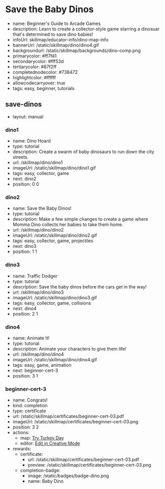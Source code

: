 # Save the Baby Dinos
* name: Beginner's Guide to Arcade Games
* description: Learn to create a collector-style game starring a dinosuar that's determined to save dino babies!
* infoUrl: skillmap/educator-info/dino-map-info
* bannerUrl: /static/skillmap/dino/dino4.gif
* backgroundurl: /static/skillmap/backgrounds/dino-comp.png
* primarycolor: #ff7f41
* secondarycolor: #fff53d
* tertiarycolor: #87f2ff
* completednodecolor: #738472
* highlightcolor: #ffffff
* allowcodecarryover: true
* tags: easy, beginner, tutorials


## save-dinos
* layout: manual

### dino1

* name: Dino Hoard
* type: tutorial
* description: Create a swarm of baby dinosaurs to run down the city streets.
* url: /skillmap/dino/dino1
* imageUrl: /static/skillmap/dino/dino1.gif
* tags: easy, collector, game
* next: dino2
* position: 0 0


### dino2

* name: Save the Baby Dinos!
* type: tutorial
* description: Make a few simple changes to create a game where Momma Dino collects her babies to take them home.
* url: /skillmap/dino/dino2
* imageUrl: /static/skillmap/dino/dino2.gif
* tags: easy, collector, game, projectiles
* next: dino3
* position: 1 1


### dino3

* name: Traffic Dodger
* type: tutorial
* description: Save the baby dinos before the cars get in the way!
* url: /skillmap/dino/dino3
* imageUrl: /static/skillmap/dino/dino3.gif
* tags: easy, collector, game, collisions
* next: dino4
* position: 2 1


### dino4
* name: Animate It!
* type: tutorial
* description: Animate your characters to give them life!
* url: /skillmap/dino/dino4
* imageUrl: /static/skillmap/dino/dino4.gif
* tags: easy, game, animation
* next: beginner-cert-3
* position: 3 1


### beginner-cert-3
* name: Congrats!
* kind: completion
* type: certificate
* url: /static/skillmap/certificates/beginner-cert-03.pdf
* imageUrl: /static/skillmap/certificates/beginner-cert-03.png
* position: 3 2
* actions:
    * map: [Try Turkey Day](/skillmap/turkey)
    * editor: [Edit in Creative Mode](/)
* rewards:
    * certificate:
        * url: /static/skillmap/certificates/beginner-cert-03.pdf
        * preview: /static/skillmap/certificates/beginner-cert-03.png
    * completion-badge:
        * image: /static/badges/badge-dino.png
        * name: Baby Dino

